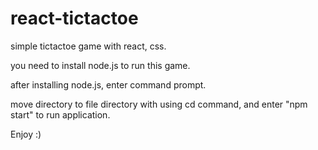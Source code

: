 # react-tictactoe

simple tictactoe game with react, css.

you need to install node.js to run this game.

after installing node.js, enter command prompt.

move directory to file directory with using cd command, and enter "npm start" to run application.

Enjoy :)
